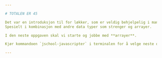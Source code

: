 ```yaml
---

# TOTALEN ER 45

Det var en introduksjon til for løkker, som er veldig behjelpelig i mange situasjoner.
Spesielt i kombinasjon med andre data typer som strenger og arrayer.

I den neste oppgaven skal vi starte og jobbe med **arrayer**.

Kjør kommandoen `jschool-javascripter` i terminalen for å velge neste oppgave.

---
```

